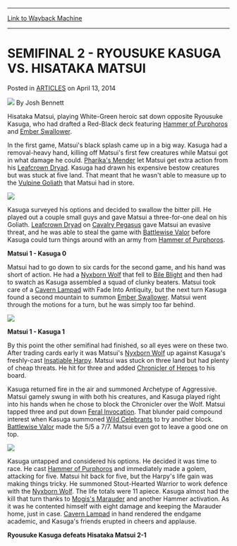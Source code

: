 
---
[Link to Wayback Machine](https://web.archive.org/web/20151022185224/http://magic.wizards.com/en/articles/archive/semifinal-2-ryousuke-kasuga-vs-hisataka-matsui-2014-04-13)

[_metadata_:author]:- "Josh Bennett"
[_metadata_:description]:- "Hisataka Matsui, playing White-Green heroic sat down opposite Ryousuke Kasuga, who had drafted a Red-Black deck featuring Hammer of Purphoros and Ember Swallower."
[_metadata_:generator]:- "Drupal 7 (http://drupal.org)"
[_metadata_:node]:- "159686"
[_metadata_:publish_date]:- "2014-04-13"
[_metadata_:source]:- "div-main-content"
[_metadata_:title]:- "SEMIFINAL 2 - RYOUSUKE KASUGA VS. HISATAKA MATSUI"
[_metadata_:wayback_capture_timestamp]:- "2015-10-22 18:52:24"
[_metadata_:wayback_raw_url]:- "https://web.archive.org/web/20151022185224id_/http://magic.wizards.com/en/articles/archive/semifinal-2-ryousuke-kasuga-vs-hisataka-matsui-2014-04-13"
[_metadata_:wayback_url]:- "http://magic.wizards.com/en/articles/archive/semifinal-2-ryousuke-kasuga-vs-hisataka-matsui-2014-04-13"
---


SEMIFINAL 2 - RYOUSUKE KASUGA VS. HISATAKA MATSUI
=================================================



 Posted in [ARTICLES](/en/articles)
 on April 13, 2014 






![](https://media.magic.wizards.com/styles/auth_small/public/images/person/authorpic_joshbennett.jpg)
By Josh Bennett










Hisataka Matsui, playing White-Green heroic sat down opposite Ryousuke Kasuga, who had drafted a Red-Black deck featuring [Hammer of Purphoros](http://gatherer.wizards.com/Pages/Card/Details.aspx?name=Hammer+of+Purphoros) and [Ember Swallower](http://gatherer.wizards.com/Pages/Card/Details.aspx?name=Ember+Swallower).


In the first game, Matsui's black splash came up in a big way. Kasuga had a removal-heavy hand, killing off Matsui's first few creatures while Matsui got in what damage he could. [Pharika's Mender](http://gatherer.wizards.com/Pages/Card/Details.aspx?name=Pharika%27s+Mender) let Matsui get extra action from his [Leafcrown Dryad](http://gatherer.wizards.com/Pages/Card/Details.aspx?name=Leafcrown+Dryad). Kasuga had drawn his expensive bestow creatures but was stuck at five land. That meant that he wasn't able to measure up to the [Vulpine Goliath](http://gatherer.wizards.com/Pages/Card/Details.aspx?name=Vulpine+Goliath) that Matsui had in store.


![](https://web.archive.org/web/20150928222508im_/http://archive.wizards.com/mtg/images/daily/events/gpnag14/SF_matsuiVSkasuga.jpg)  

Kasuga surveyed his options and decided to swallow the bitter pill. He played out a couple small guys and gave Matsui a three-for-one deal on his Goliath. [Leafcrown Dryad](http://gatherer.wizards.com/Pages/Card/Details.aspx?name=Leafcrown+Dryad) on [Cavalry Pegasus](http://gatherer.wizards.com/Pages/Card/Details.aspx?name=Cavalry+Pegasus) gave Matsui an evasive threat, and he was able to steal the game with [Battlewise Valor](http://gatherer.wizards.com/Pages/Card/Details.aspx?name=Battlewise+Valor) before Kasuga could turn things around with an army from [Hammer of Purphoros](http://gatherer.wizards.com/Pages/Card/Details.aspx?name=Hammer+of+Purphoros).


**Matsui 1 - Kasuga 0**


Matsui had to go down to six cards for the second game, and his hand was short of action. He had a [Nyxborn Wolf](http://gatherer.wizards.com/Pages/Card/Details.aspx?name=Nyxborn+Wolf) that fell to [Bile Blight](http://gatherer.wizards.com/Pages/Card/Details.aspx?name=Bile+Blight) and then had to swatch as Kasuga assembled a squad of clunky beaters. Matsui took care of a [Cavern Lampad](http://gatherer.wizards.com/Pages/Card/Details.aspx?name=Cavern+Lampad) with Fade Into Antiquity, but the next turn Kasuga found a second mountain to summon [Ember Swallower](http://gatherer.wizards.com/Pages/Card/Details.aspx?name=Ember+Swallower). Matsui went through the motions for a turn, but he was simply too far behind.


![](https://web.archive.org/web/20150928223902im_/http://archive.wizards.com/mtg/images/daily/events/gpnag14/SF_matsui.jpg)  

**Matsui 1 - Kasuga 1**


By this point the other semifinal had finished, so all eyes were on these two. After trading cards early it was Matsui's [Nyxborn Wolf](http://gatherer.wizards.com/Pages/Card/Details.aspx?name=Nyxborn+Wolf) up against Kasuga's freshly-cast [Insatiable Harpy](http://gatherer.wizards.com/Pages/Card/Details.aspx?name=Insatiable+Harpy). Matsui was stuck on three land but had plenty of cheap threats. He hit for three and added [Chronicler of Heroes](http://gatherer.wizards.com/Pages/Card/Details.aspx?name=Chronicler+of+Heroes) to his board.


Kasuga returned fire in the air and summoned Archetype of Aggressive. Matsui gamely swung in with both his creatures, and Kasuga played right into his hands when he chose to block the Chronicler over the Wolf. Matsui tapped three and put down [Feral Invocation](http://gatherer.wizards.com/Pages/Card/Details.aspx?name=Feral+Invocation). That blunder paid compound interest when Kasuga summoned [Wild Celebrants](http://gatherer.wizards.com/Pages/Card/Details.aspx?name=Wild+Celebrants) to try another block. [Battlewise Valor](http://gatherer.wizards.com/Pages/Card/Details.aspx?name=Battlewise+Valor) made the 5/5 a 7/7. Matsui even got to leave a good one on top.


![](https://web.archive.org/web/20150929044914im_/http://archive.wizards.com/mtg/images/daily/events/gpnag14/SF_kasuga.jpg)  

Kasuga untapped and considered his options. He decided it was time to race. He cast [Hammer of Purphoros](http://gatherer.wizards.com/Pages/Card/Details.aspx?name=Hammer+of+Purphoros) and immediately made a golem, attacking for five. Matsui hit back for five, but the Harpy's life gain was making things tricky. He summoned Stout-Hearted Warrior to work defence with the [Nyxborn Wolf](http://gatherer.wizards.com/Pages/Card/Details.aspx?name=Nyxborn+Wolf). The life totals were 11 apiece. Kasuga almost had the kill that turn thanks to [Mogis's Marauder](http://gatherer.wizards.com/Pages/Card/Details.aspx?name=Mogis%27s+Marauder) and another Hammer activation. As it was he contented himself with eight damage and keeping the Marauder home, just in case. [Cavern Lampad](http://gatherer.wizards.com/Pages/Card/Details.aspx?name=Cavern+Lampad) in hand rendered the endgame academic, and Kasuga's friends erupted in cheers and applause.


**Ryousuke Kasuga defeats Hisataka Matsui 2-1**


 




